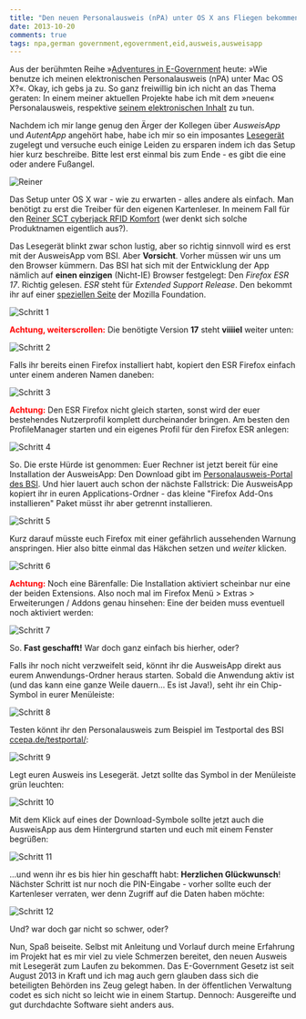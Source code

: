 ```yaml
---
title: "Den neuen Personalausweis (nPA) unter OS X ans Fliegen bekommen"
date: 2013-10-20
comments: true
tags: npa,german government,egovernment,eid,ausweis,ausweisapp
---
```



Aus der berühmten Reihe »[Adventures in E-Government](https://twitter.com/bascht/status/374817007403016192) heute:
»Wie benutze ich meinen elektronischen Personalausweis (nPA) unter Mac OS X?«.
Okay, ich gebs ja zu. So ganz freiwillig bin ich nicht an das Thema geraten: In einem meiner aktuellen Projekte habe ich mit dem »neuen« Personalausweis,
respektive [seinem elektronischen Inhalt](https://de.wikipedia.org/wiki/Elektronischer_Personalausweis#Der_elektronische_Personalausweis_.28nPA.29) zu tun.

Nachdem ich mir lange genug den Ärger der Kollegen über *AusweisApp* und *AutentApp*
angehört habe, habe ich mir so ein imposantes [Lesegerät](http://www.reiner-sct.com/produkte/chipkartenleser/cyberJack_RFID_komfort.html?pEl=7) zugelegt
und versuche euch einige Leiden zu ersparen indem ich das Setup hier kurz beschreibe. Bitte lest erst einmal bis zum Ende - es gibt die eine oder andere Fußangel.

![Reiner](/blog/2013-10-20-neuen-personalausweis-unter-osx-ans-fliegen-bekommen/reiner.jpg)

Das Setup unter OS X war - wie zu erwarten - alles andere als einfach. Man benötigt zu
erst die Treiber für den eigenen Kartenleser. In meinem Fall für den [Reiner SCT cyberjack RFID Komfort](http://www.reiner-sct.com/support/download/treiber-und-software/cyberjack/rfid-komfort-macos.html?grp=kontaktlos)
(wer denkt sich solche Produktnamen eigentlich aus?).

Das Lesegerät blinkt zwar schon lustig, aber so richtig sinnvoll wird es erst
mit der AusweisApp vom BSI. Aber **Vorsicht**. Vorher
müssen wir uns um den Browser kümmern. Das BSI hat sich mit der Entwicklung der
App nämlich auf **einen einzigen** (Nicht-IE) Browser festgelegt: Den *Firefox ESR 17*.
Richtig gelesen. *ESR* steht für *Extended Support Release*. Den bekommt ihr
auf einer [speziellen Seite](http://www.mozilla.org/en-US/firefox/organizations/all.html) der Mozilla Foundation.

![Schritt 1](/blog/2013-10-20-neuen-personalausweis-unter-osx-ans-fliegen-bekommen/npa-installieren-schritt-0.png)

<span style="font-weight: bold; color: red">Achtung, weiterscrollen:</span> Die benötigte Version **17** steht **viiiiel** weiter unten:

![Schritt 2](/blog/2013-10-20-neuen-personalausweis-unter-osx-ans-fliegen-bekommen/npa-installieren-schritt-1.png)

Falls ihr bereits einen Firefox installiert habt, kopiert den ESR Firefox einfach
unter einem anderen Namen daneben:

![Schritt 3](/blog/2013-10-20-neuen-personalausweis-unter-osx-ans-fliegen-bekommen/npa-installieren-schritt-2.png)

<span style="font-weight: bold; color: red">Achtung:</span> Den ESR Firefox nicht gleich starten,
sonst wird der euer bestehendes Nutzerprofil komplett durcheinander bringen. Am besten den ProfileManager
starten und ein eigenes Profil für den Firefox ESR anlegen:

![Schritt 4](/blog/2013-10-20-neuen-personalausweis-unter-osx-ans-fliegen-bekommen/npa-installieren-schritt-3.png)

So. Die erste Hürde ist genommen: Euer Rechner ist jetzt bereit für eine Installation der AusweisApp:
Den Download gibt im [Personalausweis-Portal des BSI](https://www.ausweisapp.bund.de/pweb/filedownload/download_pre.do).
Und hier lauert auch schon der nächste Fallstrick: Die AusweisApp kopiert ihr in euren Applications-Ordner - das kleine
"Firefox Add-Ons installieren" Paket müsst ihr aber getrennt installieren.

![Schritt 5](/blog/2013-10-20-neuen-personalausweis-unter-osx-ans-fliegen-bekommen/npa-installieren-schritt-4.png)

Kurz darauf müsste euch Firefox mit einer gefährlich aussehenden Warnung anspringen.
Hier also bitte einmal das Häkchen setzen und *weiter* klicken.

![Schritt 6](/blog/2013-10-20-neuen-personalausweis-unter-osx-ans-fliegen-bekommen/npa-installieren-schritt-6.png)

<span style="font-weight: bold; color: red">Achtung:</span> Noch eine Bärenfalle: Die Installation aktiviert scheinbar
nur eine der beiden Extensions. Also noch mal im Firefox Menü > Extras > Erweiterungen / Addons genau hinsehen:
Eine der beiden muss eventuell noch aktiviert werden:

![Schritt 7](/blog/2013-10-20-neuen-personalausweis-unter-osx-ans-fliegen-bekommen/npa-installieren-schritt-7.png)

So. **Fast geschafft!** War doch ganz einfach bis hierher, oder?

Falls ihr noch nicht verzweifelt seid, könnt ihr die AusweisApp direkt aus eurem Anwendungs-Ordner heraus starten.
Sobald die Anwendung aktiv ist (und das kann eine ganze Weile dauern… Es ist Java!), seht ihr ein Chip-Symbol in eurer Menüleiste:

![Schritt 8](/blog/2013-10-20-neuen-personalausweis-unter-osx-ans-fliegen-bekommen/npa-installieren-schritt-9.png)

Testen könnt ihr den Personalausweis zum Beispiel im Testportal des BSI [ccepa.de/testportal/](https://www.ccepa.de/testportal/):

![Schritt 9](/blog/2013-10-20-neuen-personalausweis-unter-osx-ans-fliegen-bekommen/npa-installieren-schritt-8.png)

Legt euren Ausweis ins Lesegerät. Jetzt sollte das Symbol in der Menüleiste grün leuchten:

![Schritt 10](/blog/2013-10-20-neuen-personalausweis-unter-osx-ans-fliegen-bekommen/npa-installieren-schritt-11.png)

Mit dem Klick auf eines der Download-Symbole sollte jetzt auch die AusweisApp aus dem Hintergrund
starten und euch mit einem Fenster begrüßen:

![Schritt 11](/blog/2013-10-20-neuen-personalausweis-unter-osx-ans-fliegen-bekommen/npa-installieren-schritt-10.png)

…und wenn ihr es bis hier hin geschafft habt: **Herzlichen Glückwunsch**! Nächster Schritt ist nur noch die PIN-Eingabe -
vorher sollte euch der Kartenleser verraten, wer denn Zugriff auf die Daten haben möchte:

![Schritt 12](/blog/2013-10-20-neuen-personalausweis-unter-osx-ans-fliegen-bekommen/reiner-mit-ausweis.jpg)

Und? war doch gar nicht so schwer, oder?

Nun, Spaß beiseite. Selbst mit Anleitung und Vorlauf durch meine Erfahrung im
Projekt hat es mir viel zu viele Schmerzen bereitet, den neuen Ausweis mit
Lesegerät zum Laufen zu bekommen. Das E-Government Gesetz ist seit August 2013
in Kraft und ich mag auch gern glauben dass sich die beteiligten Behörden ins
Zeug gelegt haben. In der öffentlichen Verwaltung codet es sich nicht so leicht
wie in einem Startup. Dennoch: Ausgereifte und gut durchdachte Software sieht anders aus.
